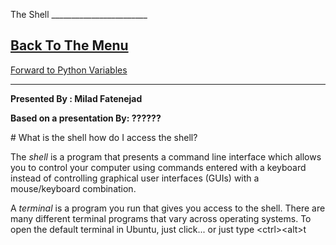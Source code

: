 The Shell \_\_\_\_\_\_\_\_\_\_\_\_\_\_\_\_\_\_\_\_\_\_\_\_

[Back To The Menu](http://github.com/thehackerwithin/UofCSCBC2012/)
-
[Forward to Python Variables](http://github.com/thehackerwithin/UofCSCBC2012/tree/master/2a-PythonVariables/)


* * * * *

**Presented By : Milad Fatenejad**

**Based on a presentation By: ??????**

\# What is the shell how do I access the shell?

The *shell* is a program that presents a command line interface
which allows you to control your computer using commands entered
with a keyboard instead of controlling graphical user interfaces
(GUIs) with a mouse/keyboard combination.

A *terminal* is a program you run that gives you access to the
shell. There are many different terminal programs that vary across
operating systems. To open the default terminal in Ubuntu, just
click... or just type <ctrl\><alt\>t




